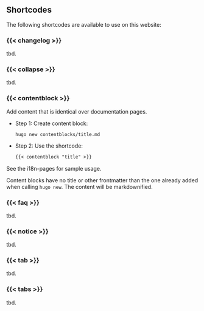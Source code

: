 ## Shortcodes

The following shortcodes are available to use on this website:

### {{< changelog >}}

tbd.

### {{< collapse >}}

tbd.

### {{< contentblock >}}

Add content that is identical over documentation pages. 

-   Step 1: Create content block:
    ```shell script
    hugo new contentblocks/title.md
    ```

-   Step 2: Use the shortcode:
    ```markdown
    {{< contentblock "title" >}}
    ```

See the i18n-pages for sample usage.

Content blocks have no title or other frontmatter than the one already added when calling `hugo new`. The content will be markdownified.

### {{< faq >}}

tbd.

### {{< notice >}}

tbd.

### {{< tab >}}

tbd.

### {{< tabs >}}

tbd.

